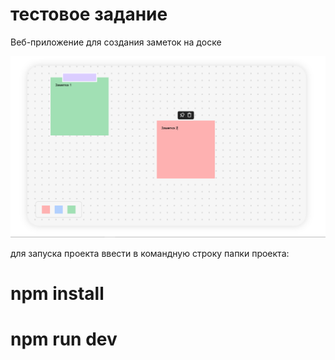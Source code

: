 # тестовое задание

Веб-приложение для создания заметок на доске

![alt text](image.png)

для запуска проекта ввести в командную строку папки проекта:
# npm install
# npm run dev